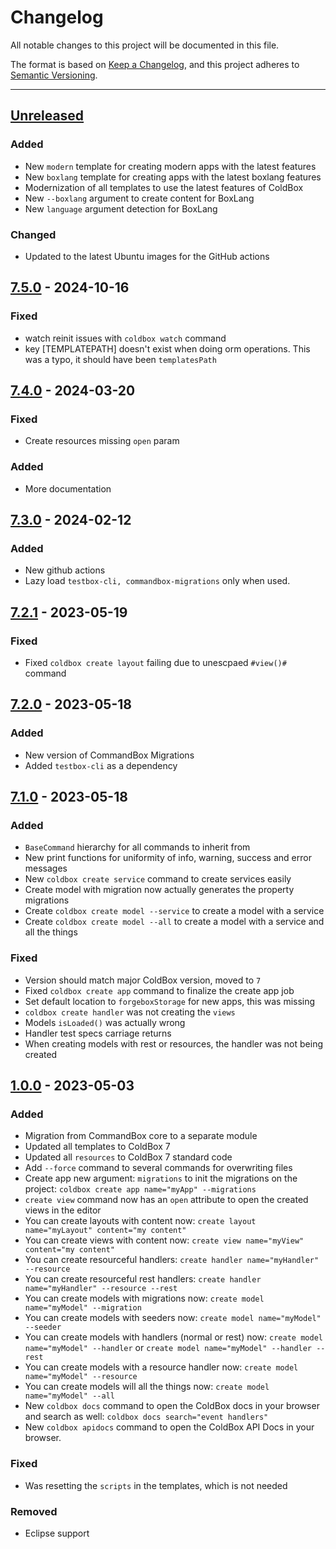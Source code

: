 # Changelog

All notable changes to this project will be documented in this file.

The format is based on [Keep a Changelog](https://keepachangelog.com/en/1.0.0/),
and this project adheres to [Semantic Versioning](https://semver.org/spec/v2.0.0.html).

* * *

## [Unreleased]

### Added

- New `modern` template for creating modern apps with the latest features
- New `boxlang` template for creating apps with the latest boxlang features
- Modernization of all templates to use the latest features of ColdBox
- New `--boxlang` argument to create content for BoxLang
- New `language` argument detection for BoxLang

### Changed

- Updated to the latest Ubuntu images for the GitHub actions

## [7.5.0] - 2024-10-16

### Fixed

- watch reinit issues with `coldbox watch` command
- key [TEMPLATEPATH] doesn't exist when doing orm operations. This was a typo, it should have been `templatesPath`

## [7.4.0] - 2024-03-20

### Fixed

- Create resources missing `open` param

### Added

- More documentation

## [7.3.0] - 2024-02-12

### Added

- New github actions
- Lazy load `testbox-cli, commandbox-migrations` only when used.

## [7.2.1] - 2023-05-19

### Fixed

- Fixed `coldbox create layout` failing due to unescpaed `#view()#` command

## [7.2.0] - 2023-05-18

### Added

- New version of CommandBox Migrations
- Added `testbox-cli` as a dependency

## [7.1.0] - 2023-05-18

### Added

- `BaseCommand` hierarchy for all commands to inherit from
- New print functions for uniformity of info, warning, success and error messages
- New `coldbox create service` command to create services easily
- Create model with migration now actually generates the property migrations
- Create `coldbox create model --service` to create a model with a service
- Create `coldbox create model --all` to create a model with a service and all the things

### Fixed

- Version should match major ColdBox version, moved to `7`
- Fixed `coldbox create app` command to finalize the create app job
- Set default location to `forgeboxStorage` for new apps, this was missing
- `coldbox create handler` was not creating the `views`
- Models `isLoaded()` was actually wrong
- Handler test specs carriage returns
- When creating models with rest or resources, the handler was not being created

## [1.0.0] - 2023-05-03

### Added

- Migration from CommandBox core to a separate module
- Updated all templates to ColdBox 7
- Updated all `resources` to ColdBox 7 standard code
- Add `--force` command to several commands for overwriting files
- Create app new argument: `migrations` to init the migrations on the project: `coldbox create app name="myApp" --migrations`
- `create view` command now has an `open` attribute to open the created views in the editor
- You can create layouts with content now: `create layout name="myLayout" content="my content"`
- You can create views with content now: `create view name="myView" content="my content"`
- You can create resourceful handlers: `create handler name="myHandler" --resource`
- You can create resourceful rest handlers: `create handler name="myHandler" --resource --rest`
- You can create models with migrations now: `create model name="myModel" --migration`
- You can create models with seeders now: `create model name="myModel" --seeder`
- You can create models with handlers (normal or rest) now: `create model name="myModel" --handler` or `create model name="myModel" --handler --rest`
- You can create models with a resource handler now: `create model name="myModel" --resource`
- You can create models will all the things now: `create model name="myModel" --all`
- New `coldbox docs` command to open the ColdBox docs in your browser and search as well: `coldbox docs search="event handlers"`
- New `coldbox apidocs` command to open the ColdBox API Docs in your browser.

### Fixed

- Was resetting the `scripts` in the templates, which is not needed

### Removed

- Eclipse support

[Unreleased]: https://github.com/ColdBox/coldbox-cli/compare/v7.5.0...HEAD

[7.5.0]: https://github.com/ColdBox/coldbox-cli/compare/v7.4.0...v7.5.0

[7.4.0]: https://github.com/ColdBox/coldbox-cli/compare/v7.3.0...v7.4.0

[7.3.0]: https://github.com/ColdBox/coldbox-cli/compare/v7.2.1...v7.3.0

[7.2.1]: https://github.com/ColdBox/coldbox-cli/compare/v7.2.0...v7.2.1

[7.2.0]: https://github.com/ColdBox/coldbox-cli/compare/v7.1.0...v7.2.0

[7.1.0]: https://github.com/ColdBox/coldbox-cli/compare/v1.0.0...v7.1.0

[1.0.0]: https://github.com/ColdBox/coldbox-cli/compare/94e639a1ba9d10c8d9ad663435233bd115cf8586...v1.0.0
